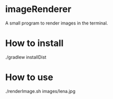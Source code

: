 imageRenderer
=============

A small program to render images in the terminal.

How to install
==============

./gradlew installDist

How to use
==========

./renderImage.sh images/lena.jpg
